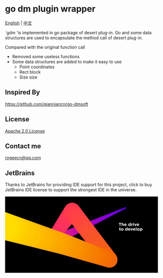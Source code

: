 # go dm plugin wrapper

[English](https://github.com/rogeecn/gdm/blob/main/README.md) | [中文](https://github.com/rogeecn/gdm/blob/main/README_CN.md)


`gdm 'is implemented in go package of desert plug-in. Go and some data structures are used to encapsulate the method call of desert plug-in.

Compared with the original function call

- Removed some useless functions
- Some data structures are added to make it easy to use
    - Point coordinates
    - Rect block
    - Size size

## Inspired By
https://github.com/qianniancn/go-dmsoft

## License
[Apache 2.0 License](https://github.com/rogeecn/gdm/blob/main/LICENSE)

## Contact me

rogeecn@qq.com

## JetBrains

Thanks to JetBrains for providing IDE support for this project, click to buy JetBrains IDE license to support the strongest IDE in the universe.

[![JetBrains](jetbrains.jpeg)](https://www.jetbrains.com/)
